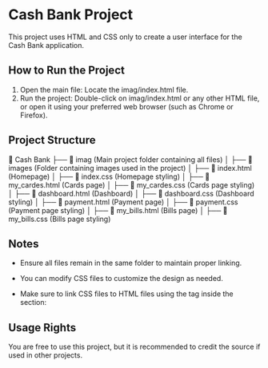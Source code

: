 # Cash Bank Project

This project uses HTML and CSS only to create a user interface for the Cash Bank application.

## How to Run the Project
1. Open the main file: Locate the imag/index.html file.
2. Run the project: Double-click on imag/index.html or any other HTML file, or open it using your preferred web browser (such as Chrome or Firefox).

## Project Structure
📂 Cash Bank
 ├── 📂 imag (Main project folder containing all files)
 │   ├── 📂 images         (Folder containing images used in the project)
 │   ├── 📄 index.html      (Homepage)
 │   ├── 📄 index.css       (Homepage styling)
 │   ├── 📄 my_cardes.html  (Cards page)
 │   ├── 📄 my_cardes.css   (Cards page styling)
 │   ├── 📄 dashboard.html  (Dashboard)
 │   ├── 📄 dashboard.css   (Dashboard styling)
 │   ├── 📄 payment.html    (Payment page)
 │   ├── 📄 payment.css     (Payment page styling)
 │   ├── 📄 my_bills.html   (Bills page)
 │   ├── 📄 my_bills.css    (Bills page styling)
## Notes
- Ensure all files remain in the same folder to maintain proper linking.
- You can modify CSS files to customize the design as needed.
- Make sure to link CSS files to HTML files using the <link> tag inside the <head> section:
 
  <link rel="stylesheet" href="imag/index.css">
  
## Usage Rights
You are free to use this project, but it is recommended to credit the source if used in other projects.
